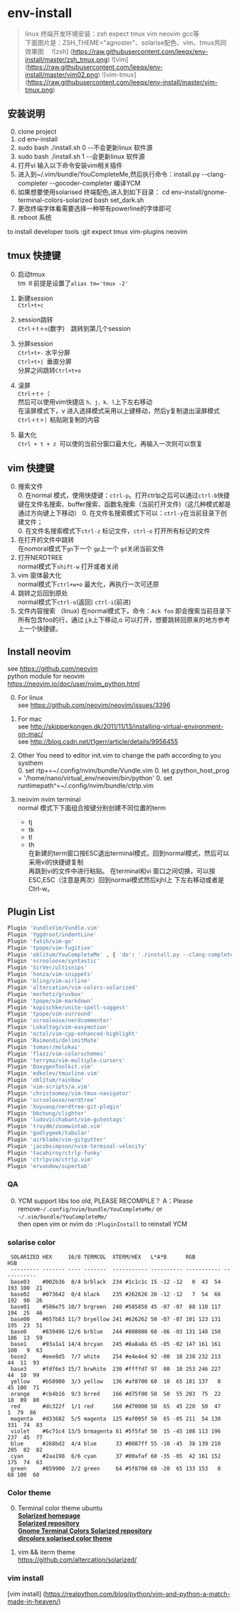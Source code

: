 # env-install
> linux 终端开发环境安装：zsh expect tmux vim neovim gcc等  
> 下面图片是：ZSH_THEME="agnoster"、solarise配色、vim、tmux共同效果图　
![zsh] (https://raw.githubusercontent.com/leeqx/env-install/master/zsh_tmux.png)
![vim] (https://raw.githubusercontent.com/leeqx/env-install/master/vim02.png)
![vim-tmux] (https://raw.githubusercontent.com/leeqx/env-install/master/vim-tmux.png)

## 安装说明
   0. clone project
   0. cd env-install
   0. sudo bash ./install.sh 0     --不会更新linux 软件源
   0. sudo bash ./install.sh 1     --会更新linux 软件源
   0. 打开vi 输入以下命令安装vim相关插件     
   0. 进入到~/.vim/bundle/YouCompleteMe,然后执行命令：install.py --clang-completer --gocoder-completer 编译YCM
   0. 如果想要使用solarised 终端配色,进入到如下目录：
	  cd env-install/gnome-terminal-colors-solarized
	  bash set_dark.sh
   0. 更改终端字体看需要选择一种带有powerline的字体即可
   0. reboot 系统

to install developer tools :git expect tmux vim-plugins neovim

## tmux 快捷键
  0. 启动tmux  
     tm ＃前提是设置了`alias tm='tmux -2'`  

  0. 新建session  
     `Ctrl+t+c `  

  0. session跳转  
     `Ctrl＋t＋n`(数字)　跳转到第几个session  
  0. 分屏session  
     `Ctrl+t+-` 水平分屏  
     `Ctrl+t+| `垂直分屏  
     分屏之间跳转`Ctrl+t+o`  
  0. 滚屏  
     `Ctrl＋t＋［`  
     然后可以使用vim快捷店 `h、j、k、l`上下左右移动  
     在滚屏模式下，v 进入选择模式采用以上键移动，然后y复制退出滚屏模式  　
     `Ctrl＋t＋］`粘贴刚复制的内容  
  0. 最大化   
     `Ctrl + t + z `可以使的当前分窗口最大化，再输入一次则可以恢复  　　 

## vim 快捷键  
  0. 搜索文件  
     0. 在normal 模式，使用快捷键：`ctrl-p`。打开ctrlp之后可以通过`ctrl-b`快捷键在文件名搜索、buffer搜索、函数名搜索（当前打开文件)（这几种模式都是通过方向键上下移动）
     0. 在文件名搜索模式下可以：`ctrl-y`在当前目录下创建文件；  
     0. 在文件名搜索模式下`ctrl-z` 标记文件，`ctrl-o` 打开所有标记的文件  
  0. 在打开的文件中跳转  
    在nomoral模式下`gn`下一个 `gp`上一个 `gd`关闭当前文件
  0. 打开NERDTREE   
     normal模式下`shift-w` 打开或者关闭  
  0.  vim 窗体最大化  
      normal模式下`ctrl+w+o` 最大化，再执行一次可还原  
  0. 跳转之后回到原处  
     normal模式下`ctrl-o`(返回) `ctrl-i`(前进)  
  0. 文件内容搜索  （linux)
    在normal模式下，命令：`Ack foo` 即会搜索当前目录下所有包含foo的行，通过 j,k上下移动,o 可以打开，想要跳转回原来的地方参考上一个快捷键。  
## Install neovim  
  see https://github.com/neovim  
  python module for neovim  
  https://neovim.io/doc/user/nvim_python.html  

  0. For linux  
    see https://github.com/neovim/neovim/issues/3396  

  0. For mac  
    see  http://skipperkongen.dk/2011/11/13/installing-virtual-environment-on-mac/  
    see  http://blog.csdn.net/t1gerr/article/details/9956455  

  0. Other
     You need to editor init.vim to change the path according to you systhem  
     0. set rtp+=~/.config/nvim/bundle/Vundle.vim
     0. let g:python_host_prog = '/home/nano/virtual_env/neovim/bin/python'
     0. set runtimepath^=~/.config/nvim/bundle/ctrlp.vim
  0. neovim nvim terminal  
     normal 模式下下面组合按键分别创建不同位置的term  
     * <leader>tj
     * <leader>tk
     * <leader>tl
     * <leader>th  
     在新建的term窗口按ESC退出terminal模式，回到normal模式，然后可以采用vi的快捷键复制  
     再跳到vi的文件中进行粘贴。
     在terminal和vi 窗口之间切换，可以按ESC,ESC（注意是两次）回到normal模式然后kjhl上
     下左右移动或者是Ctrl-w。


## Plugin List    
  ```sh
Plugin 'VundleVim/Vundle.vim'
Plugin 'Yggdroot/indentLine'
Plugin 'fatih/vim-go'
Plugin 'tpope/vim-fugitive'
Plugin 'oblitum/YouCompleteMe' , { 'do': './install.py --clang-completer' }
Plugin 'scrooloose/syntastic'
Plugin 'SirVer/ultisnips'
Plugin 'honza/vim-snippets'
Plugin 'bling/vim-airline'
Plugin 'altercation/vim-colors-solarized'
Plugin 'morhetz/gruvbox'
Plugin 'tpope/vim-markdown'
Plugin 'kopischke/unite-spell-suggest'
Plugin 'tpope/vim-surround'
Plugin 'scrooloose/nerdcommenter'
Plugin 'Lokaltog/vim-easymotion'
Plugin 'octol/vim-cpp-enhanced-highlight'
Plugin 'Raimondi/delimitMate'
Plugin 'tomasr/molokai'
Plugin 'flazz/vim-colorschemes'
Plugin 'terryma/vim-multiple-cursors'
Plugin 'DoxygenToolkit.vim'
Plugin 'edkolev/tmuxline.vim'
Plugin 'oblitum/rainbow'
Plugin 'vim-scripts/a.vim'
Plugin 'christoomey/vim-tmux-navigator'
Plugin 'scrooloose/nerdtree'
Plugin 'Xuyuanp/nerdtree-git-plugin'
Plugin 'bbchung/clighter'
Plugin 'ludovicchabant/vim-gutentags'
Plugin 'troydm/zoomwintab.vim'
Plugin 'godlygeek/tabular'
Plugin 'airblade/vim-gitgutter'
Plugin 'jacobsimpson/nvim-terminal-velocity'
Plugin 'tacahiroy/ctrlp-funky'
Plugin 'ctrlpvim/ctrlp.vim'
Plugin 'ervandew/supertab'
```
### QA
  0. YCM support libs too old, PLEASE RECOMPILE？
    A：Please remove`~/.config/nvim/bundle/YouCompleteMe/` or `~/.vim/bundle/YouCompleteMe/`  
    then open vim or nvim do `:PluginInstall` to reinstall YCM  

### solarise color

   ```shell
    SOLARIZED HEX     16/8 TERMCOL  XTERM/HEX   L*A*B      RGB         HSB  
    --------- ------- ---- -------  ----------- ---------- ----------- -----------
    base03    #002b36  8/4 brblack  234 #1c1c1c 15 -12 -12   0  43  54 193 100  21
    base02    #073642  0/4 black    235 #262626 20 -12 -12   7  54  66 192  90  26
    base01    #586e75 10/7 brgreen  240 #585858 45 -07 -07  88 110 117 194  25  46
    base00    #657b83 11/7 bryellow 241 #626262 50 -07 -07 101 123 131 195  23  51
    base0     #839496 12/6 brblue   244 #808080 60 -06 -03 131 148 150 186  13  59
    base1     #93a1a1 14/4 brcyan   245 #8a8a8a 65 -05 -02 147 161 161 180   9  63
    base2     #eee8d5  7/7 white    254 #e4e4e4 92 -00  10 238 232 213  44  11  93
    base3     #fdf6e3 15/7 brwhite  230 #ffffd7 97  00  10 253 246 227  44  10  99
    yellow    #b58900  3/3 yellow   136 #af8700 60  10  65 181 137   0  45 100  71
    orange    #cb4b16  9/3 brred    166 #d75f00 50  50  55 203  75  22  18  89  80
    red       #dc322f  1/1 red      160 #d70000 50  65  45 220  50  47   1  79  86
    magenta   #d33682  5/5 magenta  125 #af005f 50  65 -05 211  54 130 331  74  83
    violet    #6c71c4 13/5 brmagenta 61 #5f5faf 50  15 -45 108 113 196 237  45  77
    blue      #268bd2  4/4 blue      33 #0087ff 55 -10 -45  38 139 210 205  82  82
    cyan      #2aa198  6/6 cyan      37 #00afaf 60 -35 -05  42 161 152 175  74  63
    green     #859900  2/2 green     64 #5f8700 60 -20  65 133 153   0  68 100  60
 ```   
### Color theme  
  0. Terminal color theme ubuntu  
   [**Solarized homepage**](http://ethanschoonover.com/solarized)  
   [**Solarized repository**](https://github.com/altercation/solarized)  
   [**Gnome Terminal Colors Solarized repository**](https://github.com/sigurdga/gnome-terminal-colors-solarized)    
   [**dircolors solarised color theme**](https://github.com/seebi/dircolors-solarized)   

  0. vim && iterm theme  
     https://github.com/altercation/solarized/  
### vim install
 [vim install] (https://realpython.com/blog/python/vim-and-python-a-match-made-in-heaven/)
